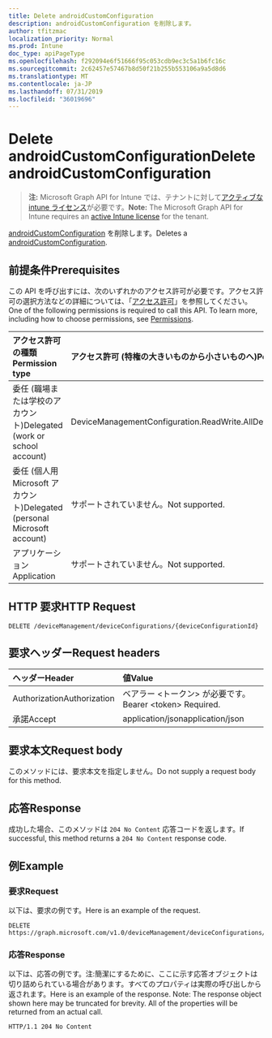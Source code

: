 ```yaml
---
title: Delete androidCustomConfiguration
description: androidCustomConfiguration を削除します。
author: tfitzmac
localization_priority: Normal
ms.prod: Intune
doc_type: apiPageType
ms.openlocfilehash: f292094e6f51666f95c053cdb9ec3c5a1b6fc16c
ms.sourcegitcommit: 2c62457e57467b8d50f21b255b553106a9a5d8d6
ms.translationtype: MT
ms.contentlocale: ja-JP
ms.lasthandoff: 07/31/2019
ms.locfileid: "36019696"
---
```

# <a name="delete-androidcustomconfiguration"></a><span data-ttu-id="28999-103">Delete androidCustomConfiguration</span><span class="sxs-lookup"><span data-stu-id="28999-103">Delete androidCustomConfiguration</span></span>

> <span data-ttu-id="28999-104">**注:** Microsoft Graph API for Intune では、テナントに対して[アクティブな intune ライセンス](https://go.microsoft.com/fwlink/?linkid=839381)が必要です。</span><span class="sxs-lookup"><span data-stu-id="28999-104">**Note:** The Microsoft Graph API for Intune requires an [active Intune license](https://go.microsoft.com/fwlink/?linkid=839381) for the tenant.</span></span>

<span data-ttu-id="28999-105">[androidCustomConfiguration](../resources/intune-deviceconfig-androidcustomconfiguration.md) を削除します。</span><span class="sxs-lookup"><span data-stu-id="28999-105">Deletes a [androidCustomConfiguration](../resources/intune-deviceconfig-androidcustomconfiguration.md).</span></span>

## <a name="prerequisites"></a><span data-ttu-id="28999-106">前提条件</span><span class="sxs-lookup"><span data-stu-id="28999-106">Prerequisites</span></span>
<span data-ttu-id="28999-p101">この API を呼び出すには、次のいずれかのアクセス許可が必要です。アクセス許可の選択方法などの詳細については、「[アクセス許可](/graph/permissions-reference)」を参照してください。</span><span class="sxs-lookup"><span data-stu-id="28999-p101">One of the following permissions is required to call this API. To learn more, including how to choose permissions, see [Permissions](/graph/permissions-reference).</span></span>

|<span data-ttu-id="28999-109">アクセス許可の種類</span><span class="sxs-lookup"><span data-stu-id="28999-109">Permission type</span></span>|<span data-ttu-id="28999-110">アクセス許可 (特権の大きいものから小さいものへ)</span><span class="sxs-lookup"><span data-stu-id="28999-110">Permissions (from most to least privileged)</span></span>|
|:---|:---|
|<span data-ttu-id="28999-111">委任 (職場または学校のアカウント)</span><span class="sxs-lookup"><span data-stu-id="28999-111">Delegated (work or school account)</span></span>|<span data-ttu-id="28999-112">DeviceManagementConfiguration.ReadWrite.All</span><span class="sxs-lookup"><span data-stu-id="28999-112">DeviceManagementConfiguration.ReadWrite.All</span></span>|
|<span data-ttu-id="28999-113">委任 (個人用 Microsoft アカウント)</span><span class="sxs-lookup"><span data-stu-id="28999-113">Delegated (personal Microsoft account)</span></span>|<span data-ttu-id="28999-114">サポートされていません。</span><span class="sxs-lookup"><span data-stu-id="28999-114">Not supported.</span></span>|
|<span data-ttu-id="28999-115">アプリケーション</span><span class="sxs-lookup"><span data-stu-id="28999-115">Application</span></span>|<span data-ttu-id="28999-116">サポートされていません。</span><span class="sxs-lookup"><span data-stu-id="28999-116">Not supported.</span></span>|

## <a name="http-request"></a><span data-ttu-id="28999-117">HTTP 要求</span><span class="sxs-lookup"><span data-stu-id="28999-117">HTTP Request</span></span>
<!-- {
  "blockType": "ignored"
}
-->
``` http
DELETE /deviceManagement/deviceConfigurations/{deviceConfigurationId}
```

## <a name="request-headers"></a><span data-ttu-id="28999-118">要求ヘッダー</span><span class="sxs-lookup"><span data-stu-id="28999-118">Request headers</span></span>
|<span data-ttu-id="28999-119">ヘッダー</span><span class="sxs-lookup"><span data-stu-id="28999-119">Header</span></span>|<span data-ttu-id="28999-120">値</span><span class="sxs-lookup"><span data-stu-id="28999-120">Value</span></span>|
|:---|:---|
|<span data-ttu-id="28999-121">Authorization</span><span class="sxs-lookup"><span data-stu-id="28999-121">Authorization</span></span>|<span data-ttu-id="28999-122">ベアラー &lt;トークン&gt; が必要です。</span><span class="sxs-lookup"><span data-stu-id="28999-122">Bearer &lt;token&gt; Required.</span></span>|
|<span data-ttu-id="28999-123">承諾</span><span class="sxs-lookup"><span data-stu-id="28999-123">Accept</span></span>|<span data-ttu-id="28999-124">application/json</span><span class="sxs-lookup"><span data-stu-id="28999-124">application/json</span></span>|

## <a name="request-body"></a><span data-ttu-id="28999-125">要求本文</span><span class="sxs-lookup"><span data-stu-id="28999-125">Request body</span></span>
<span data-ttu-id="28999-126">このメソッドには、要求本文を指定しません。</span><span class="sxs-lookup"><span data-stu-id="28999-126">Do not supply a request body for this method.</span></span>

## <a name="response"></a><span data-ttu-id="28999-127">応答</span><span class="sxs-lookup"><span data-stu-id="28999-127">Response</span></span>
<span data-ttu-id="28999-128">成功した場合、このメソッドは `204 No Content` 応答コードを返します。</span><span class="sxs-lookup"><span data-stu-id="28999-128">If successful, this method returns a `204 No Content` response code.</span></span>

## <a name="example"></a><span data-ttu-id="28999-129">例</span><span class="sxs-lookup"><span data-stu-id="28999-129">Example</span></span>

### <a name="request"></a><span data-ttu-id="28999-130">要求</span><span class="sxs-lookup"><span data-stu-id="28999-130">Request</span></span>
<span data-ttu-id="28999-131">以下は、要求の例です。</span><span class="sxs-lookup"><span data-stu-id="28999-131">Here is an example of the request.</span></span>
``` http
DELETE https://graph.microsoft.com/v1.0/deviceManagement/deviceConfigurations/{deviceConfigurationId}
```

### <a name="response"></a><span data-ttu-id="28999-132">応答</span><span class="sxs-lookup"><span data-stu-id="28999-132">Response</span></span>
<span data-ttu-id="28999-p102">以下は、応答の例です。注:簡潔にするために、ここに示す応答オブジェクトは切り詰められている場合があります。すべてのプロパティは実際の呼び出しから返されます。</span><span class="sxs-lookup"><span data-stu-id="28999-p102">Here is an example of the response. Note: The response object shown here may be truncated for brevity. All of the properties will be returned from an actual call.</span></span>
``` http
HTTP/1.1 204 No Content
```



